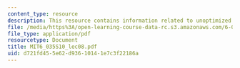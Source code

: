 ```yaml
---
content_type: resource
description: This resource contains information related to unoptimized code generation.
file: /media/https%3A/open-learning-course-data-rc.s3.amazonaws.com/6-035-computer-language-engineering-spring-2010/d721fd455e62d93610141e7c3f22186a_MIT6_035S10_lec08.pdf
file_type: application/pdf
resourcetype: Document
title: MIT6_035S10_lec08.pdf
uid: d721fd45-5e62-d936-1014-1e7c3f22186a
---
```

